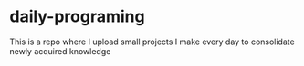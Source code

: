 # daily-programing
This is a repo where I upload small projects I make every day to consolidate newly acquired knowledge
